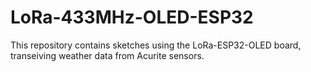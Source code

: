 # LoRa-433MHz-OLED-ESP32
This repository contains sketches using the LoRa-ESP32-OLED board, transeiving weather data from Acurite sensors.
